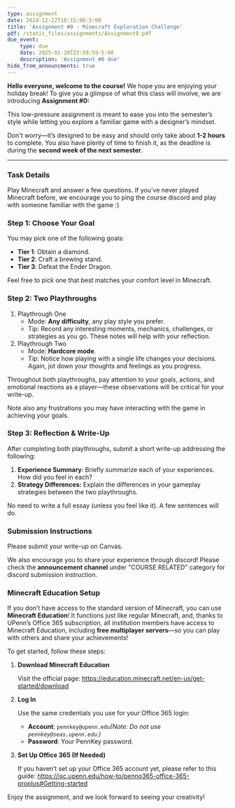 ```yaml
---
type: assignment
date: 2024-12-22T10:15:00-5:00
title: 'Assignment #0 - Minecraft Exploration Challenge'
pdf: /static_files/assignments/Assignment0.pdf
due_event: 
    type: due
    date: 2025-01-20T23:59:59-5:00
    description: 'Assignment #0 due'
hide_from_announcments: true
---
```


**Hello everyone, welcome to the course!** We hope you are enjoying your holiday break! To give you a glimpse of what this class will involve, we are introducing **Assignment #0:**

This low-pressure assignment is meant to ease you into the semester’s style while letting you explore a familiar game with a designer’s mindset.

Don't worry—it’s designed to be easy and should only take about **1-2 hours** to complete. You also have plenty of time to finish it, as the deadline is during the **second week of the next semester**.

---

### **Task Details**

Play Minecraft and answer a few questions. If you’ve never played Minecraft before, we encourage you to ping the course discord and play with someone familiar with the game :)

### **Step 1: Choose Your Goal**

You may pick one of the following goals:

- **Tier 1**: Obtain a diamond.
- **Tier 2**: Craft a brewing stand.
- **Tier 3**: Defeat the Ender Dragon.

Feel free to pick one that best matches your comfort level in Minecraft.

### **Step 2: Two Playthroughs**

1. Playthrough One
    - Mode: **Any difficulty**, any play style you prefer.
    - Tip: Record any interesting moments, mechanics, challenges, or strategies as you go. These notes will help with your reflection.
2. Playthrough Two
    - Mode: **Hardcore mode**.
    - Tip: Notice how playing with a single life changes your decisions. Again, jot down your thoughts and feelings as you progress.

Throughout both playthroughs, pay attention to your goals, actions, and emotional reactions as a player—these observations will be critical for your write-up.

Note also any frustrations you may have interacting with the game in achieving your goals.

### **Step 3: Reflection & Write-Up**

After completing both playthroughs, submit a short write-up addressing the following:

1. **Experience Summary**: Briefly summarize each of your experiences. How did you feel in each?
2. **Strategy Differences:** Explain the differences in your gameplay strategies between the two playthroughs.

 No need to write a full essay (unless you feel like it). A few sentences will do.

### **Submission Instructions**

Please submit your write-up on Canvas.

We also encourage you to share your experience through discord! Please check the **announcement channel** under "COURSE RELATED" category for discord submission instruction.

### **Minecraft Education Setup**

If you don’t have access to the standard version of Minecraft, you can use **Minecraft Education**! It functions just like regular Minecraft, and, thanks to UPenn’s Office 365 subscription, all institution members have access to Minecraft Education, including **free multiplayer servers**—so you can play with others and share your achievements!

To get started, follow these steps:

1. **Download Minecraft Education**
    
    Visit the official page:
	https://education.minecraft.net/en-us/get-started/download
    
2. **Log In**
    
    Use the same credentials you use for your Office 365 login:
    
    - **Account**: `pennkey@upenn.edu`*(Note: Do not use `pennkey@seas.upenn.edu`.)*
    - **Password**: Your PennKey password.
3. **Set Up Office 365 (If Needed)**
    
    If you haven’t set up your Office 365 account yet, please refer to this guide:
    https://isc.upenn.edu/how-to/penno365-office-365-proplus#Getting-started
    
Enjoy the assignment, and we look forward to seeing your creativity!